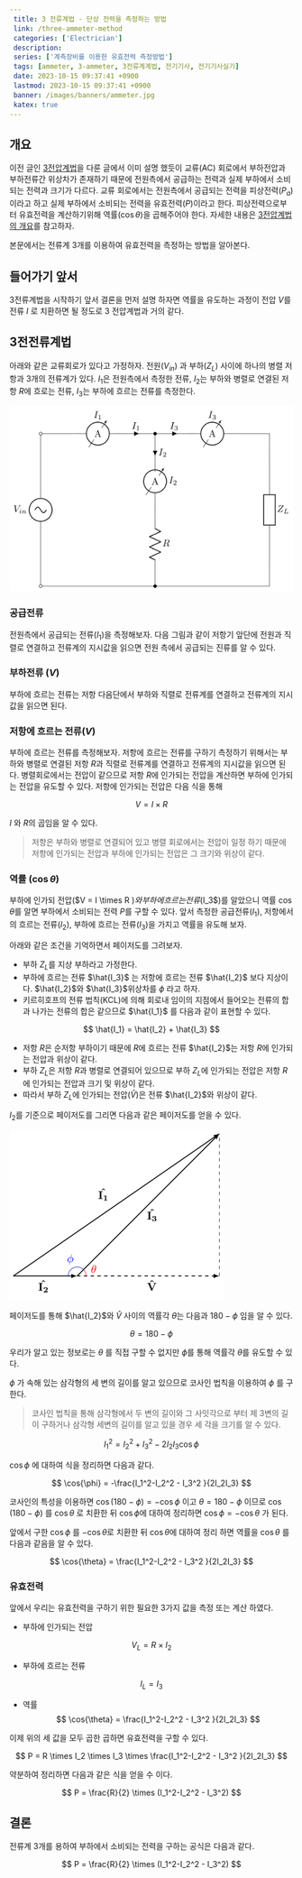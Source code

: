 ```yaml
--- 
 title: 3 전류계법 - 단상 전력을 측정하는 방법
 link: /three-ammeter-method 
 categories: ['Electrician'] 
 description:  
 series: ['계측장비를 이용한 유효전력 측정방법']
 tags: [ammeter, 3-ammeter, 3전류계계법, 전기기사, 전기기사실기] 
 date: 2023-10-15 09:37:41 +0900 
 lastmod: 2023-10-15 09:37:41 +0900 
 banner: /images/banners/ammeter.jpg
 katex: true
--- 
```

  
 ## 개요 
 이전 글인 [3전압계법](/posts/three-voltmeter-method)을 다룬 글에서 이미 설명 했듯이 교류(AC) 회로에서 부하전압과 부하전류간 위상차가 존재하기 때문에 전원측에서 공급하는 전력과 실제 부하에서 소비되는 전력과 크기가 다르다. 교류 회로에서는 전원측에서 공급되는 전력을 피상전력($P_a$)이라고 하고 실제 부하에서 소비되는 전력을 유효전력($P$)이라고 한다. 피상전력으로부터 유효전력을 계산하기위해 역률($\cos{\theta}$)을 곱해주어야 한다.  자세한 내용은 [3전압계법 의 개요](/posts/three-voltmeter-method/#개요)를 참고하자. 
  
 본문에서는 전류계 3개를 이용하여 유효전력을 측정하는 방법을 알아본다.

## 들어가기 앞서
3전류계법을 시작하기 앞서 결론을 먼저 설명 하자면 역률을 유도하는 과정이 전압 $V$를 전류 $I$ 로 치환하면 될 정도로 3 전압계법과 거의 같다.
  
## 3전전류계법
 
 아래와 같은 교류회로가 있다고 가정하자.  전원($V_{in}$) 과 부하($Z_L$) 사이에 하나의 병렬 저항과 3개의 전류계가 있다.  $I_1$은 전원측에서 측정한 전류, $I_2$는 부하와 병렬로 연결된 저항 $R$에 흐로는 전류, $I_3$는 부하에 흐르는 전류를 측정한다.  

 ![Three Voltmeter Method Circuit Diagram](https://raw.githubusercontent.com/euikook/stock/main/three-ammeter-method-circuit.svg) 
  

 ### 공급전류 
 전원측에서 공급되는 전류($I_1$)을 측정해보자. 다음 그림과 같이 저항기 앞단에 전원과 직렬로 연결하고 전류계의 지시값을 읽으면 전원 측에서 공급되는 진류를 알 수 있다.  

 ### 부하전류 ($V$) 
 부하에 흐르는 전류는 저항 다음단에서 부하와 직렬로 전류계를 연결하고 전류계의 지시값을 읽으면 된다. 
  
 ### 저항에 흐르는 전류($V$) 
 부하에 흐르는 전류를 측정해보자.
 저항에 흐르는 전류를 구하기 측정하기 위해서는 부하와 병렬로 연결된 저항 $R$과 직렬로 전류계를 연결하고 전류계의 지시값을 읽으면 된다. 병렬회로에서는 전압이 같으므로 저항 $R$에 인가되는 전압을 계산하면 부하에 인가되는 전압을 유도할 수 있다. 저항에 인가되는 전압은 다음 식을 통해 
  
 $$ 
 V = I \times R 
 $$ 
  
$I$ 와 $R$의 곱임을 알 수 있다. 
  
 > 저항은 부하와 병렬로 연결되어 있고 병렬 회로에서는 전압이 일정 하기 때문에 저항에 인가되는 전압과 부하에 인가되는 전압은 그 크기와 위상이 같다.
  
  
 ### 역률 ($\cos{\theta}$) 
  
 부하에 인가되 전압($V = I \times R $) 와 부하에 흐르는 전류 ($I_3$)를 알았으니 역률 $\cos{\theta}$를 알면 부하에서 소비되는 전력 $P$를 구할 수 있다. 앞서 측정한 공급전류($I_1$), 저항에서의 흐르는 전류($I_2$), 부하에 흐르는 전류($I_3$)을 가지고 역률을 유도해 보자.  
  
  
 아래와 같은 조건을 기억하면서 페이저도를 그려보자.  
  
 * 부하 $Z_L$를 지상 부하라고 가정한다.  
 * 부하에 흐르는 전류 $\hat{I_3}$ 는 저항에 흐르는 전류 $\hat{I_2}$ 보다 지상이다.  $\hat{I_2}$와 $\hat{I_3}$위상차를 $\phi$ 라고 하자. 
 * 키르히호프의 전류 법칙(KCL)에 의해 회로내 임이의 지점에서 들어오는 전류의 합과 나가는 전류의 합은 같으므로 $\hat{I_1}$ 를 다음과 같이 표현할 수 있다.  
  
 $$ 
 \hat{I_1} = \hat{I_2} + \hat{I_3} 
 $$ 

 * 저항 $R$은 순저항 부하이기 때문에 $R$에 흐르는 전류 $\hat{I_2}$는 저항 $R$에 인가되는 전압과 위상이 같다. 
 * 부하 $Z_L$은 저항 $R$과 병렬로 연결되어 있으므로 부하 $Z_L$에 인가되는 전압은 저항 $R$에 인가되는 전압과 크기 및 위상이 같다.
 * 따라서 부하 $Z_L$에 인가되는 전압($\hat{V}$)은 전류 $\hat{I_2}$와 위상이 같다. 
  
 $I_2$를 기준으로 페이저도를 그리면 다음과 같은 페이저도를 얻을 수 있다. 
  
 ![Three Voltmeter Method Circuit Diagram](https://raw.githubusercontent.com/euikook/stock/main/three-ammeter-method-phase.svg) 
  
  
 페이저도를 통해  $\hat{I_2}$와 $\hat{V}$ 사이의 역률각 $\theta$는 다음과 $180 - \phi$ 임을 알 수 있다.   
  
 $$ 
 \theta = 180 - \phi 
 $$ 
  
 우리가 알고 있는 정보로는 $\theta$ 를 직접 구할 수 없지만 $\phi$를 통해 역률각 $\theta$를 유도할 수 있다. 
  
 $\phi$ 가 속해 있는 삼각형의 세 변의 길이를 알고 있으므로 코사인 법칙을 이용하여 $\phi$ 를 구한다. 
  
 > 코사인 법칙을 통해 삼각형에서 두 변의 길이와 그 사잇각으로 부터 제 3변의 길이 구하거나 삼각형 세변의 길이를 알고 있을 경우 세 각을 크기를 알 수 있다.  
  
 $$ 
 I_1^2 = I_2^2 + I_3^2 - 2I_2I_3\cos{\phi} 
 $$ 
  
 $\cos{\phi}$ 에 대하여 식을 정리하면 다음과 같다.  
  
 $$ 
 \cos{\phi} = -\frac{I_1^2-I_2^2 - I_3^2 }{2I_2I_3} 
 $$ 
  
  
 코사인의 특성을 이용하면   $\cos{(180 - \phi)}= -\cos{\phi}$ 이고 $\theta = 180 - \phi$ 이므로 $\cos{(180 - \phi)}$ 를  $\cos{\theta}$ 로 치환한 뒤 $\cos{\phi}$에 대하여 정리하면 $\cos{\phi} = -\cos{\theta}$ 가 된다.  
  
  
 앞에서 구한 $\cos{\phi}$ 를 $-\cos{\theta}$로 치환한 뒤 $\cos{\theta}$에 대하여 정리 하면 역률을 $\cos{\theta}$ 를 다음과 같음을 알 수 있다.  
  
  
 $$ 
 \cos{\theta} = \frac{I_1^2-I_2^2 - I_3^2 }{2I_2I_3} 
 $$ 
  
 ### 유효전력 
  
 앞에서 우리는 유효전력을 구하기 위한 필요한 3가지 값을 측정 또는 계산 하였다.  
  
 * 부하에 인가되는 전압 
  
 $$ 
 V_{L} = R \times I_2
 $$ 
  
 * 부하에 흐르는 전류 
  
 $$ 
 I_L = I_3
 $$ 
  
 * 역률 
 $$ 
 \cos{\theta} = \frac{I_1^2-I_2^2 - I_3^2 }{2I_2I_3} 
 $$ 
  
  
 이제 위의 세 값을 모두 곱한 곱하면 유효전력을 구할 수 있다.  
  
 $$ 
 P = R \times I_2 \times I_3 \times \frac{I_1^2-I_2^2 - I_3^2 }{2I_2I_3}
 $$ 
  
 약분하여 정리하면 다음과 같은 식을 얻을 수 이다.  
  
 $$ 
 P = \frac{R}{2} \times (I_1^2-I_2^2 - I_3^2) 
 $$ 
  
 ##  결론 
  
 전류계 3개를 용하여 부하에서 소비되는 전력을 구하는 공식은 다음과 같다.  
  
 $$ 
 P = \frac{R}{2} \times (I_1^2-I_2^2 - I_3^2)
 $$ 
 